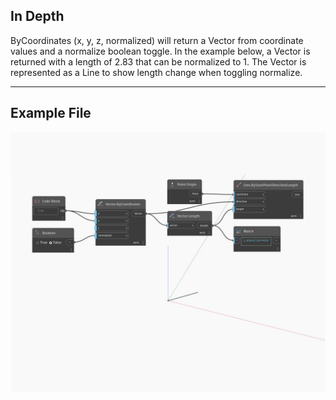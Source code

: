 <!--- Autodesk.DesignScript.Geometry.Vector.ByCoordinates(x, y, z, normalized) --->
<!--- D37XBKNJBX5AZGHXPUHHK5DDGNDHLDGPI2QPK63TZHRZVREQ6MNA --->
## In Depth
ByCoordinates (x, y, z, normalized) will return a Vector from coordinate values and a normalize boolean toggle. In the example below, a Vector is returned with a length of 2.83 that can be normalized to 1. The Vector is represented as a Line to show length change when toggling normalize.
___
## Example File

![ByCoordinates (x, y, z, normalized)](./D37XBKNJBX5AZGHXPUHHK5DDGNDHLDGPI2QPK63TZHRZVREQ6MNA_img.jpg)

